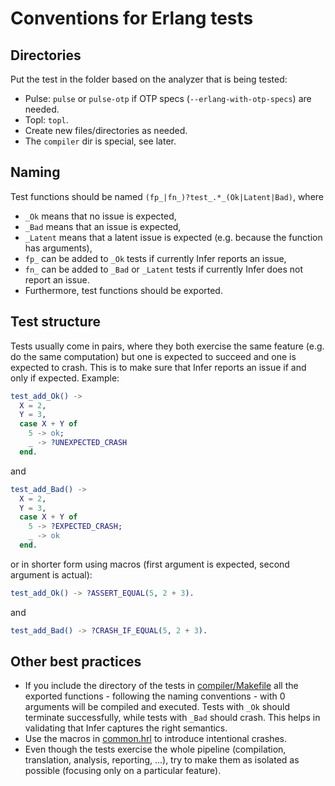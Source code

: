 # Conventions for Erlang tests

## Directories

Put the test in the folder based on the analyzer that is being tested:
- Pulse: `pulse` or `pulse-otp` if OTP specs (`--erlang-with-otp-specs`) are needed.
- Topl: `topl`.
- Create new files/directories as needed.
- The `compiler` dir is special, see later.

## Naming

Test functions should be named `(fp_|fn_)?test_.*_(Ok|Latent|Bad)`, where
- `_Ok` means that no issue is expected,
- `_Bad` means that an issue is expected,
- `_Latent` means that a latent issue is expected (e.g. because the function has arguments),
- `fp_` can be added to `_Ok` tests if currently Infer reports an issue,
- `fn_` can be added to `_Bad` or `_Latent` tests if currently Infer does not report an issue.
- Furthermore, test functions should be exported.

## Test structure

Tests usually come in pairs, where they both exercise the same feature (e.g. do the same computation) but one is expected to succeed and one is expected to crash. This is to make sure that Infer reports an issue if and only if expected. Example:

```erlang
test_add_Ok() ->
  X = 2,
  Y = 3,
  case X + Y of
    5 -> ok;
    _ -> ?UNEXPECTED_CRASH
  end.
```

and

```erlang
test_add_Bad() ->
  X = 2,
  Y = 3,
  case X + Y of
    5 -> ?EXPECTED_CRASH;
    _ -> ok
  end.
```

or in shorter form using macros (first argument is expected, second argument is actual):

```erlang
test_add_Ok() -> ?ASSERT_EQUAL(5, 2 + 3).
```

and

```erlang
test_add_Bad() -> ?CRASH_IF_EQUAL(5, 2 + 3).
```

## Other best practices

- If you include the directory of the tests in [compiler/Makefile](compiler/Makefile) all the exported functions - following the naming conventions - with 0 arguments will be compiled and executed. Tests with `_Ok` should terminate successfully, while tests with `_Bad` should crash. This helps in validating that Infer captures the right semantics.
- Use the macros in [common.hrl](./common.hrl) to introduce intentional crashes.
- Even though the tests exercise the whole pipeline (compilation, translation, analysis, reporting, ...), try to make them as isolated as possible (focusing only on a particular feature).
